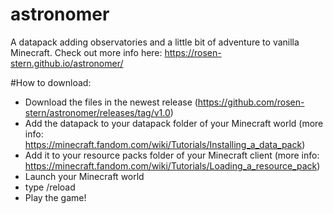 # astronomer
A datapack adding observatories and a little bit of adventure to vanilla Minecraft.
Check out more info here: https://rosen-stern.github.io/astronomer/

#How to download:
- Download the files in the newest release (https://github.com/rosen-stern/astronomer/releases/tag/v1.0)
- Add the datapack to your datapack folder of your Minecraft world (more info: https://minecraft.fandom.com/wiki/Tutorials/Installing_a_data_pack)
- Add it to your resource packs folder of your Minecraft client (more info: https://minecraft.fandom.com/wiki/Tutorials/Loading_a_resource_pack)
- Launch your Minecraft world
- type /reload
- Play the game!
